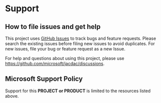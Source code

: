 # Support

## How to file issues and get help

This project uses [GitHub Issues](https://github.com/microsoft/jacdac/discussions) to track bugs and feature requests. Please search the existing
issues before filing new issues to avoid duplicates. For new issues, file your bug or
feature request as a new Issue.

For help and questions about using this project, please use https://github.com/microsoft/jacdac/discussions.

## Microsoft Support Policy

Support for this **PROJECT or PRODUCT** is limited to the resources listed above.
